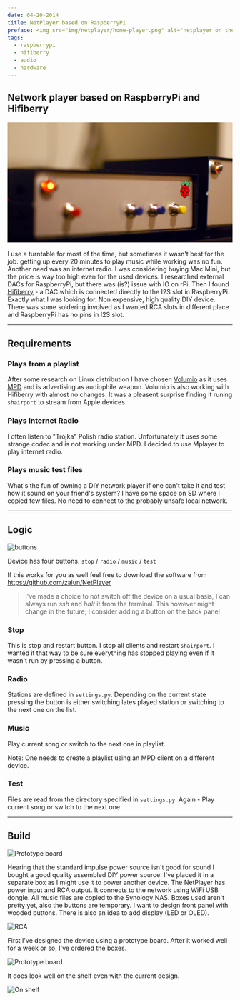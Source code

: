 ```yaml
---
date: 04-20-2014
title: NetPlayer based on RaspberryPi
preface: <img src="img/netplayer/home-player.png" alt="netplayer on the shelf"/><br/>For some time I was thinking about adding a network player to my audio setup.  I use a turntable for most of the time, but for some use cases it was no good. 
tags:
  - raspberrypi
  - hifiberry
  - audio
  - hardware
---
```


## Network player based on RaspberryPi and Hifiberry

![NetPlayer en face](../img/netplayer/on-shelf-face-4.png)

I use a turntable for most of the time, but sometimes it wasn't best for the job.  getting up every 20 minutes to play music while working was no fun.  Another need was an internet radio. I was considering buying Mac Mini, but the price is way too high even for the used devices. I researched external DACs for RaspberryPi, but there was (is?) issue with IO on rPi. Then I found <a href="http://www.hifiberry.com/" target="_blank">Hifiberry</a> - a DAC which is connected directly to the I2S slot in RaspberryPi.  Exactly what I was looking for. Non expensive, high quality DIY device. There was some soldering involved as I wanted RCA slots in different place and RaspberryPi has no pins in I2S slot.

---

## Requirements

### Plays from a playlist

After some research on Linux distribution I have chosen <a href="http://volumio.org/" target="_blank">Volumio</a> as it uses <a href="http://www.musicpd.org/" target="_blank">MPD</a> and is advertising as audiophile weapon. Volumio is also working with Hifiberry with almost no changes. It was a pleasent surprise finding it runing ``shairport`` to stream from Apple devices.

### Plays Internet Radio

I often listen to "Trójka" Polish radio station. Unfortunately it uses some strange codec and is not working under MPD. I decided to use Mplayer to play internet radio.

### Plays music test files

What's the fun of owning a DIY network player if one can't take it and test how it sound on your friend's system? I have some space on SD where I copied few files. No need to connect to the probably unsafe local network.

---

## Logic

![buttons](../img/netplayer/buttons.png)

Device has four buttons. ``stop`` / ``radio`` / ``music`` / ``test``

If this works for you as well feel free to download the software from https://github.com/zalun/NetPlayer

<blockquote>I've made a choice to not switch off the device on a usual basis, I can always run <i>ssh</i> and <i>halt</i> it from the terminal. This however might change in the future, I consider adding a button on the back panel</blockquote>

### Stop

This is stop and restart button. I stop all clients and restart ``shairport``.
I wanted it that way to be sure everything has stopped playing even if it
wasn't run by pressing a button.

### Radio

Stations are defined in ``settings.py``. Depending on the current state pressing 
the button is either switching lates played station or switching to the next 
one on the list.

### Music

Play current song or switch to the next one in playlist.

Note: One needs to create a playlist using an MPD client on a different device.

### Test

Files are read from the directory specified in ``settings.py``. Again - Play
current song or switch to the next one.

---

## Build

![Prototype board](../img/netplayer/board.png)

Hearing that the standard impulse power source isn't good for sound I bought
a good quality assembled DIY power source. I've placed it in a separate box as
I might use it to power another device. The NetPlayer has power input and RCA
output. It connects to the network using WiFi USB dongle. All music files are
copied to the Synology NAS. Boxes used aren't pretty yet, also the buttons are
temporary. I want to design front panel with wooded buttons. There is also an 
idea to add display (LED or OLED).

![RCA](../img/netplayer/open-4-back.png)

First I've designed the device using a prototype board. After it worked well
for a week or so, I've ordered the boxes.

![Prototype board](../img/netplayer/prototype-board-1.png)

It does look well on the shelf even with the current design.

![On shelf](../img/netplayer/on-shelf-face-2.png)
